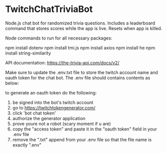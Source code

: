 # TwitchChatTriviaBot
Node.js chat bot for randomized trivia questions. Includes a leaderboard command that stores scores while the app is live. Resets when app is killed.

Node commands to run for all necessary packages:

npm install dotenv
npm install tmi.js
npm install axios
npm install he
npm install string-similarity

API documentation:
https://the-trivia-api.com/docs/v2/

Make sure to update the .env.txt file to store the twitch account name and oauth token for the chat bot. The .env file should contains contents as below:

to generate an oauth token do the following:

1. be signed into the bot's twitch account
2. go to https://twitchtokengenerator.com/
3. click 'bot chat token'
4. authorize the generator application
5. prove youre not a robot (scary moment if u are)
6. copy the "access token" and paste it in the "oauth token" field in your .env file
7. remove the ".txt" append from your .env file so that the file name is exactly ".env"


